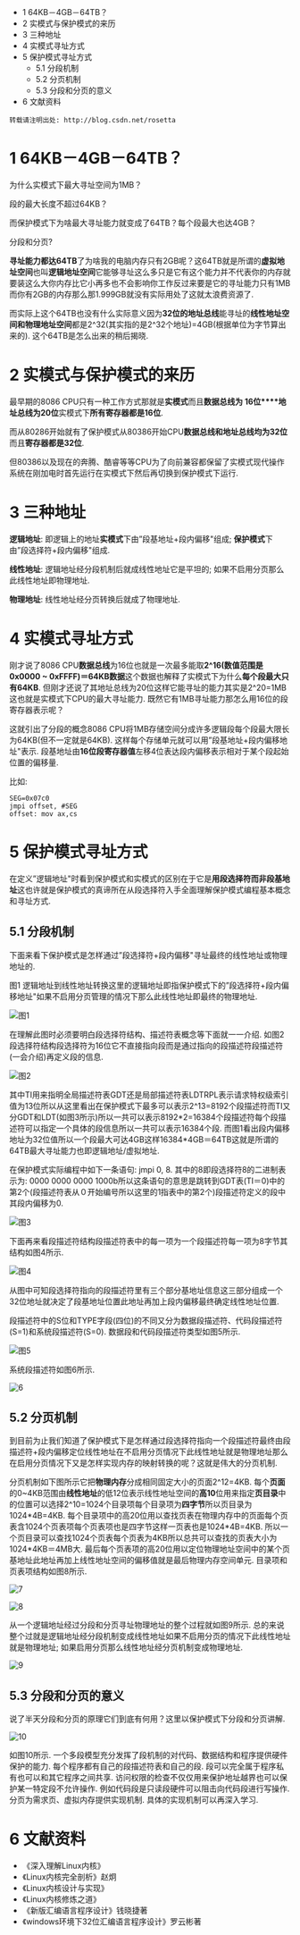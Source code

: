 - 1 64KB－4GB－64TB？
- 2 实模式与保护模式的来历
- 3 三种地址
- 4 实模式寻址方式
- 5 保护模式寻址方式
    - 5.1 分段机制
    - 5.2 分页机制
    - 5.3 分段和分页的意义
- 6 文献资料

```
转载请注明出处: http://blog.csdn.net/rosetta
```

# 1 64KB－4GB－64TB？

为什么实模式下最大寻址空间为1MB？

段的最大长度不超过64KB？

而保护模式下为啥最大寻址能力就变成了64TB？每个段最大也达4GB？

分段和分页?

**寻址能力都达64TB**了为啥我的电脑内存只有2GB呢？这64TB就是所谓的**虚拟地址空间**也叫**逻辑地址空间**它能够寻址这么多只是它有这个能力并不代表你的内存就要装这么大你内存比它小再多也不会影响你工作反过来要是它的寻址能力只有1MB而你有2GB的内存那么那1.999GB就没有实际用处了这就太浪费资源了. 

而实际上这个64TB也没有什么实际意义因为**32位的地址总线**能寻址的**线性地址空间和物理地址空间**都是2\^32(其实指的是2\^32个地址)=4GB(根据单位为字节算出来的). 这个64TB是怎么出来的稍后揭晓. 

# 2 实模式与保护模式的来历

最早期的8086 CPU只有一种工作方式那就是**实模式**而且**数据总线为 16位****地址总线为20位**实模式下**所有寄存器都是16位**. 

而从80286开始就有了保护模式从80386开始CPU**数据总线和地址总线均为32位**而且**寄存器都是32位**. 

但80386以及现在的奔腾、酷睿等等CPU为了向前兼容都保留了实模式现代操作系统在刚加电时首先运行在实模式下然后再切换到保护模式下运行. 

# 3 三种地址

**逻辑地址**: 即逻辑上的地址**实模式**下由”段基地址+段内偏移"组成; **保护模式**下由”段选择符+段内偏移"组成. 

**线性地址**: 逻辑地址经分段机制后就成线性地址它是平坦的; 如果不启用分页那么此线性地址即物理地址. 

**物理地址**: 线性地址经分页转换后就成了物理地址. 

# 4 实模式寻址方式

刚才说了8086 CPU**数据总线**为16位也就是一次最多能取**2\^16(数值范围是0x0000 ~ 0xFFFF)＝64KB数据**这个数据也解释了实模式下为什么**每个段最大只有64KB**. 但刚才还说了其地址总线为20位这样它能寻址的能力其实是2^20=1MB这也就是实模式下CPU的最大寻址能力. 既然它有1MB寻址能力那怎么用16位的段寄存器表示呢？

这就引出了分段的概念8086 CPU将1MB存储空间分成许多逻辑段每个段最大限长为64KB(但不一定就是64KB). 这样每个存储单元就可以用”段基地址+段内偏移地址"表示. 段基地址由**16位段寄存器值**左移4位表达段内偏移表示相对于某个段起始位置的偏移量. 

比如: 

```
SEG=0x07c0
jmpi offset, #SEG
offset: mov ax,cs 
```

# 5 保护模式寻址方式
    
在定义”逻辑地址"时看到保护模式和实模式的区别在于它是**用段选择符而非段基地址**这也许就是保护模式的真谛所在从段选择符入手全面理解保护模式编程基本概念和寻址方式. 

## 5.1 分段机制

下面来看下保护模式是怎样通过”段选择符+段内偏移"寻址最终的线性地址或物理地址的. 

图1 逻辑地址到线性地址转换这里的逻辑地址即指保护模式下的”段选择符+段内偏移地址"如果不启用分页管理的情况下那么此线性地址即最终的物理地址. 

![图1](images/logical_linear.png)

在理解此图时必须要明白段选择符结构、描述符表概念等下面就一一介绍. 
如图2段选择符结构段选择符为16位它不直接指向段而是通过指向的段描述符段描述符(一会介绍)再定义段的信息. 

![图2](images/segment_selector_str.png)

其中TI用来指明全局描述符表GDT还是局部描述符表LDTRPL表示请求特权级索引值为13位所以从这里看出在保护模式下最多可以表示2^13=8192个段描述符而TI又分GDT和LDT(如图3所示)所以一共可以表示8192\*2=16384个段描述符每个段描述符可以指定一个具体的段信息所以一共可以表示16384个段. 而图1看出段内偏移地址为32位值所以一个段最大可达4GB这样16384\*4GB＝64TB这就是所谓的64TB最大寻址能力也即逻辑地址/虚拟地址. 

在保护模式实际编程中如下一条语句: jmpi 0, 8. 其中的8即段选择符8的二进制表示为: 0000 0000 0000 1000b所以这条语句的意思是跳转到GDT表(TI＝0)中的第2个(段描述符表从０开始编号所以这里的1指表中的第2个)段描述符定义的段中其段内偏移为0. 

![图3](images/images3.png)

下面再来看段描述符结构段描述符表中的每一项为一个段描述符每一项为8字节其结构如图4所示. 

![图4](images/images4.png)

从图中可知段选择符指向的段描述符里有三个部分基地址信息这三部分组成一个32位地址就决定了段基地址位置此地址再加上段内偏移最终确定线性地址位置. 

段描述符中的S位和TYPE字段(四位)的不同又分为数据段描述符、代码段描述符(S=1)和系统段描述符(S=0). 数据段和代码段描述符类型如图5所示. 

![图5](images/images5.png)

系统段描述符如图6所示. 

![6](images/images6.png)

## 5.2 分页机制

到目前为止我们知道了保护模式下是怎样通过段选择符指向一个段描述符最终由段描述符+段内偏移定位线性地址在不启用分页情况下此线性地址就是物理地址那么在启用分页情况下又是怎样实现内存的映射转换的呢？这就是伟大的分页机制. 

分页机制如下图所示它把**物理内存**分成相同固定大小的页面2\^12=4KB. 每个**页面**的0~4KB范围由**线性地址**的低12位表示线性地址空间的**高10**位用来指定**页目录**中的位置可以选择2\^10=1024个目录项每个目录项为**四字节**所以页目录为1024\*4B=4KB. 每个目录项中的高20位用以查找页表在物理内存中的页面每个页表含1024个页表项每个页表项也是四字节这样一页表也是1024\*4B=4KB. 所以一个页目录可以查找1024个页表每个页表为4KB所以总共可以查找的页表大小为1024\*4KB＝4MB大. 最后每个页表项的高20位用以定位物理地址空间中的某个页基地址此地址再加上线性地址空间的偏移值就是最后物理内存空间单元. 目录项和页表项结构如图8所示. 

![7](images/images7.png)

![8](images/images8.png)

从一个逻辑地址经过分段和分页寻址物理地址的整个过程就如图9所示. 总的来说整个过就是逻辑地址经分段机制变成线性地址如果不启用分页的情况下此线性地址就是物理地址; 如果启用分页那么线性地址经分页机制变成物理地址. 

![9](images/images9.png)

## 5.3 分段和分页的意义

说了半天分段和分页的原理它们到底有何用？这里以保护模式下分段和分页讲解. 
 
![10](images/images10.png)

如图10所示. 一个多段模型充分发挥了段机制的对代码、数据结构和程序提供硬件保护的能力. 每个程序都有自己的段描述符表和自己的段. 段可以完全属于程序私有也可以和其它程序之间共享. 
访问权限的检查不仅仅用来保护地址越界也可以保护某一特定段不允许操作. 例如代码段是只读段硬件可以阻击向代码段进行写操作. 
分页为需求页、虚拟内存提供实现机制. 具体的实现机制可以再深入学习. 

# 6 文献资料

- 《深入理解Linux内核》
- 《Linux内核完全剖析》赵炯
- 《Linux内核设计与实现》
- 《Linux内核修炼之道》
- 《新版汇编语言程序设计》钱晓捷著
- 《windows环境下32位汇编语言程序设计》罗云彬著